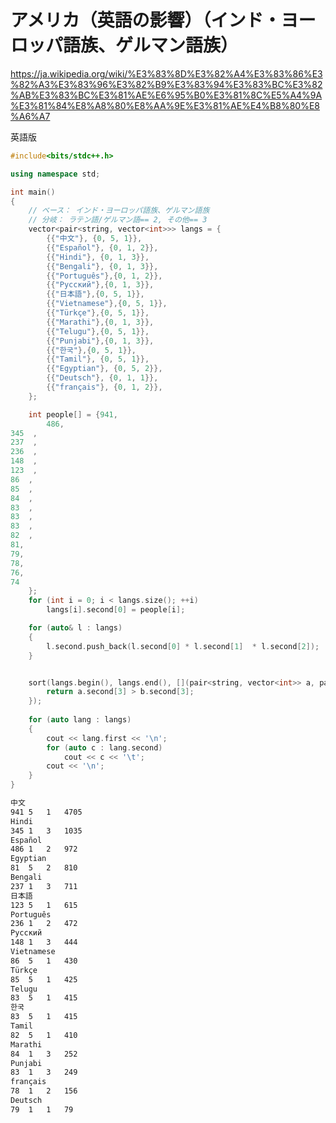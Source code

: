 # アメリカ（英語の影響）（インド・ヨーロッパ語族、ゲルマン語族）

https://ja.wikipedia.org/wiki/%E3%83%8D%E3%82%A4%E3%83%86%E3%82%A3%E3%83%96%E3%82%B9%E3%83%94%E3%83%BC%E3%82%AB%E3%83%BC%E3%81%AE%E6%95%B0%E3%81%8C%E5%A4%9A%E3%81%84%E8%A8%80%E8%AA%9E%E3%81%AE%E4%B8%80%E8%A6%A7

英語版


```cpp
#include<bits/stdc++.h>

using namespace std;

int main()
{
	// ベース： インド・ヨーロッパ語族、ゲルマン語族
	// 分岐： ラテン語/ゲルマン語== 2, その他== 3
	vector<pair<string, vector<int>>> langs = {
		{{"中文"}, {0, 5, 1}},
		{{"Español"}, {0, 1, 2}},
		{{"Hindi"}, {0, 1, 3}},
		{{"Bengali"}, {0, 1, 3}},
		{{"Português"},{0, 1, 2}},
		{{"Русский"},{0, 1, 3}},
		{{"日本語"},{0, 5, 1}},
		{{"Vietnamese"},{0, 5, 1}},
		{{"Türkçe"},{0, 5, 1}},
		{{"Marathi"},{0, 1, 3}},
		{{"Telugu"},{0, 5, 1}},
		{{"Punjabi"},{0, 1, 3}},
		{{"한국"},{0, 5, 1}},
		{{"Tamil"}, {0, 5, 1}},
		{{"Egyptian"}, {0, 5, 2}},
		{{"Deutsch"}, {0, 1, 1}},
		{{"français"}, {0, 1, 2}},
	};

	int people[] = {941,
		486,  
345  ,
237  ,
236  ,
148  ,
123  ,
86  ,
85  ,
84  ,
83  ,
83  ,
83  ,
82  ,
81,
79,
78,
76,
74
	};
	for (int i = 0; i < langs.size(); ++i)
		langs[i].second[0] = people[i];

	for (auto& l : langs)
	{
		l.second.push_back(l.second[0] * l.second[1]  * l.second[2]);
	}


	sort(langs.begin(), langs.end(), [](pair<string, vector<int>> a, pair<string, vector<int>> b){
		return a.second[3] > b.second[3];
	});
	
	for (auto lang : langs)
	{
		cout << lang.first << '\n';
		for (auto c : lang.second)
			cout << c << '\t';
		cout << '\n';
	}
}
````


```bash
中文
941	5	1	4705	
Hindi
345	1	3	1035	
Español
486	1	2	972	
Egyptian
81	5	2	810
Bengali
237	1	3	711	
日本語
123	5	1	615	
Português
236	1	2	472	
Русский
148	1	3	444	
Vietnamese
86	5	1	430	
Türkçe
85	5	1	425	
Telugu
83	5	1	415	
한국
83	5	1	415	
Tamil
82	5	1	410	
Marathi
84	1	3	252	
Punjabi
83	1	3	249	
français
78	1	2	156	
Deutsch
79	1	1	79
```
